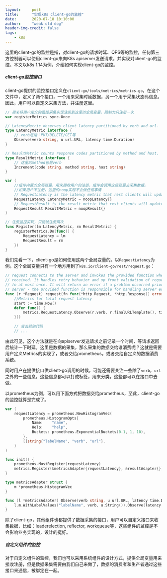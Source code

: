 ```yaml
---
layout:     post
title:      "实现k8s client-go的监控"
date:       2020-07-18 10:10:00
author:     "weak old dog"
header-img-credit: false
tags:
    - k8s
---
```


这里的client-go的监控是指，对client-go的请求时延、QPS等的监控，任何第三方控制器可以使用client-go来向K8s apiserver发送请求，并实现对client-go的监控。本文以k8s 1.14为例，介绍如何实现client-go的监控。
##### client-go监控接口
client-go提供的监控接口定义在`client-go/tools/metrics/metrics.go`，在这个文件中，定义了两个接口，一个用来采集时延数据，另一个用于采集状态码信息。因此，用户可以自定义采集方法，并注册这里。
```go
// 用来将用户定义的监控采集实现注册到这里的全局变量，限制为只注册一次
var registerMetrics sync.Once

// LatencyMetric observes client latency partitioned by verb and url.
type LatencyMetric interface {
    // verb是指：PUT/DELETE/GET等
	Observe(verb string, u url.URL, latency time.Duration)
}

// ResultMetric counts response codes partitioned by method and host.
type ResultMetric interface {
    // 这里的method也是verb
	Increment(code string, method string, host string)
}

var (
    //组件内置的全局变量，用来接收用户的注册，组件会调用这些变量去采集数据。
    //如果用户不注册，这里的noop实现不会做任何事情
	// RequestLatency is the latency metric that rest clients will update.
	RequestLatency LatencyMetric = noopLatency{}
	// RequestResult is the result metric that rest clients will update.
	RequestResult ResultMetric = noopResult{}
)

// 注册监控实现，只能被注册两次
func Register(lm LatencyMetric, rm ResultMetric) {
	registerMetrics.Do(func() {
		RequestLatency = lm
		RequestResult = rm
	})
}
```
我们先看一下，client-go是如何使用这两个全局变量的。以`RequestLatency`为例。这个全局变量只有一个地方用到了`k8s.io/client-go/rest/request.go`：
```go
// request connects to the server and invokes the provided function when a server response is
// received. It handles retry behavior and up front validation of requests. It will invoke
// fn at most once. It will return an error if a problem occurred prior to connecting to the
// server - the provided function is responsible for handling server errors.
func (r *Request) request(fn func(*http.Request, *http.Response)) error {
	//Metrics for total request latency
	start := time.Now()
	defer func() {
		metrics.RequestLatency.Observe(r.verb, r.finalURLTemplate(), time.Since(start))
    }()
    
    // 省去其他代码
    // ...
```
由此可见，这个方法就是在向apiserver发送请求之前记录一个时间，等请求返回后统计一下时延。这里是数据的采集，那么采集的数据交给谁消费呢？这就是需要用户定义Metrics的实现了，或者交给prometheus，或者交给自定义的数据消费系统。

同时用户在提供接口供client-go调用的时候，可能还需要关注一些除了`verb`，`url`之外的一些信息，这些信息都可以打成标签，用来分类，这些都可以在接口中去做。

以prometheus为例，可以用下面方式把数据交给prometheus，至此，client-go的监控就算是完成了。
```go
var (
	requestLatency = prometheus.NewHistogramVec(
		prometheus.HistogramOpts{
			Name:    "name",
			Help:    "help",
			Buckets: prometheus.ExponentialBuckets(0.1, 1, 10),
		},
		[]string{"labelName", "verb", "url"},
	)
)

func init() {
	prometheus.MustRegister(requestLatency)
	metrics.Register(&metricsAdapter{requestLatency}, &resultAdapter{})
}

type metricsAdapter struct {
	m *prometheus.HistogramVec
}

func (l *metricsAdapter) Observe(verb string, u url.URL, latency time.Duration) {
	l.m.WithLabelValues("labelName", verb, u.String()).Observe(latency.Seconds())
}
```

除了client-go，其他组件也都提供了数据采集的接口，用户可以自定义接口来收集数据，比如：leaderelection, reflector, workqueue等，这些组件的监控是不会影响业务实现的，设计的挺好。

##### 自定义组件的监控
对于自定义组件的监控，我们也可以采用系统组件的设计方式，提供全局变量用来接收注册，但是数据采集需要由我们自己来做了，数据的消费者和生产者通过这些接口来通信，被绑定在一起。